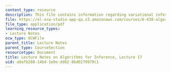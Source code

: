 ```yaml
---
content_type: resource
description: This file contains information regarding variational inference.
file: https://ol-ocw-studio-app-qa.s3.amazonaws.com/courses/6-438-algorithms-for-inference-fall-2014/a9afb28814bd1e9edd628bd0279979c1_MIT6_438F14_Lec17.pdf
file_type: application/pdf
learning_resource_types:
- Lecture Notes
ocw_type: OCWFile
parent_title: Lecture Notes
parent_type: CourseSection
resourcetype: Document
title: Lecture Notes on Algorithms for Inference, Lecture 17
uid: a9afb288-14bd-1e9e-dd62-8bd0279979c1
---
```

